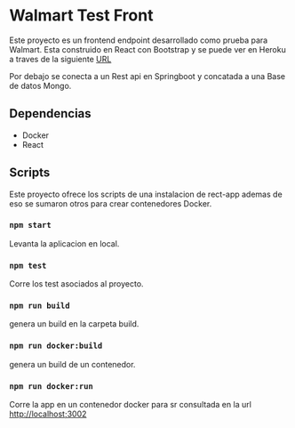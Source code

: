 # Walmart Test Front

Este proyecto es un frontend endpoint desarrollado como prueba para Walmart.
Esta construido en React con Bootstrap y se puede ver en Heroku a traves de la siguiente [URL](https://wm-frontend-farcis.herokuapp.com/) 

Por debajo se conecta a un Rest api en Springboot y concatada a una Base de datos Mongo.

## Dependencias

- Docker
- React

## Scripts

Este proyecto ofrece los scripts de una instalacion de rect-app ademas de eso se sumaron otros para crear contenedores Docker. 

### `npm start`

Levanta la aplicacion en local.

### `npm test`

Corre los test asociados al proyecto.

### `npm run build`

genera un build en la carpeta build.

### `npm run docker:build`

genera un build de un contenedor.

### `npm run docker:run`

Corre la app en un contenedor docker para sr consultada en la url [http://localhost;3002](http://localhost;3002/) 


